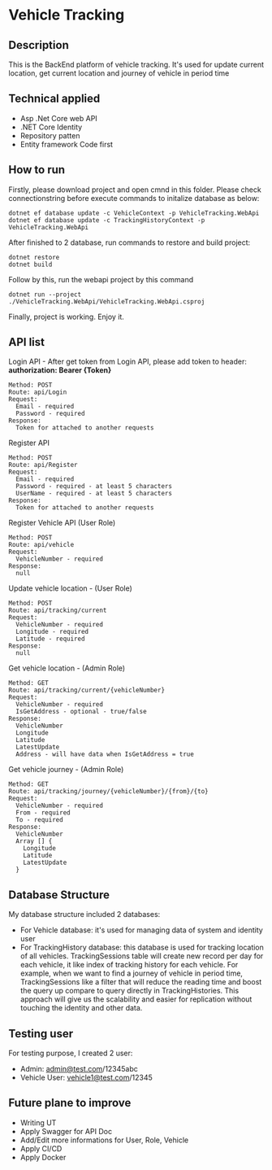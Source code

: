 # Vehicle Tracking

## Description
This is the BackEnd platform of vehicle tracking. It's used for update current location, get current location and journey of vehicle in period time

## Technical applied
- Asp .Net Core web API
- .NET Core Identity
- Repository patten
- Entity framework Code first

## How to run
Firstly, please download project and open cmnd in this folder. Please check connectionstring before execute commands to initalize database as below: 
```
dotnet ef database update -c VehicleContext -p VehicleTracking.WebApi
dotnet ef database update -c TrackingHistoryContext -p VehicleTracking.WebApi
```
   After finished to 2 database, run commands to restore and build project:
```
dotnet restore
dotnet build
```
  Follow by this, run the webapi project by this command
```
dotnet run --project ./VehicleTracking.WebApi/VehicleTracking.WebApi.csproj
```
  Finally, project is working. Enjoy it.

## API list
Login API - After get token from Login API, please add token to header: __authorization: Bearer {Token}__
```
Method: POST
Route: api/Login
Request:
  Email - required
  Password - required
Response:
  Token for attached to another requests
```
Register API
```
Method: POST
Route: api/Register
Request:
  Email - required
  Password - required - at least 5 characters
  UserName - required - at least 5 characters
Response:
  Token for attached to another requests
```
Register Vehicle API (User Role)
```
Method: POST
Route: api/vehicle
Request:
  VehicleNumber - required
Response:
  null
```
Update vehicle location - (User Role)
```
Method: POST
Route: api/tracking/current
Request:
  VehicleNumber - required
  Longitude - required
  Latitude - required
Response:
  null
```
Get vehicle location - (Admin Role)
```
Method: GET
Route: api/tracking/current/{vehicleNumber}
Request:
  VehicleNumber - required
  IsGetAddress - optional - true/false
Response:
  VehicleNumber
  Longitude
  Latitude
  LatestUpdate
  Address - will have data when IsGetAddress = true
```
Get vehicle journey - (Admin Role)
```
Method: GET
Route: api/tracking/journey/{vehicleNumber}/{from}/{to}
Request:
  VehicleNumber - required
  From - required
  To - required
Response:
  VehicleNumber
  Array [] {
    Longitude
    Latitude
    LatestUpdate
  }
```
## Database Structure
My database structure included 2 databases:
  - For Vehicle database: it's used for managing data of system and identity user
  - For TrackingHistory database: this database is used for tracking location of all vehicles. TrackingSessions table will create 
  new record per day for each vehicle, it like index of tracking history for each vehicle. For example, when we want to find a journey of vehicle in period time, TrackingSessions like a filter that will reduce the reading time and boost the query up compare to query directly in TrackingHistories. This approach will give us the scalability and easier for replication without touching the identity and other data.
  
## Testing user  
  For testing purpose, I created 2 user:
  - Admin: admin@test.com/12345abc
  - Vehicle User: vehicle1@test.com/12345
  
## Future plane to improve
  - Writing UT
  - Apply Swagger for API Doc
  - Add/Edit more informations for User, Role, Vehicle
  - Apply CI/CD
  - Apply Docker
